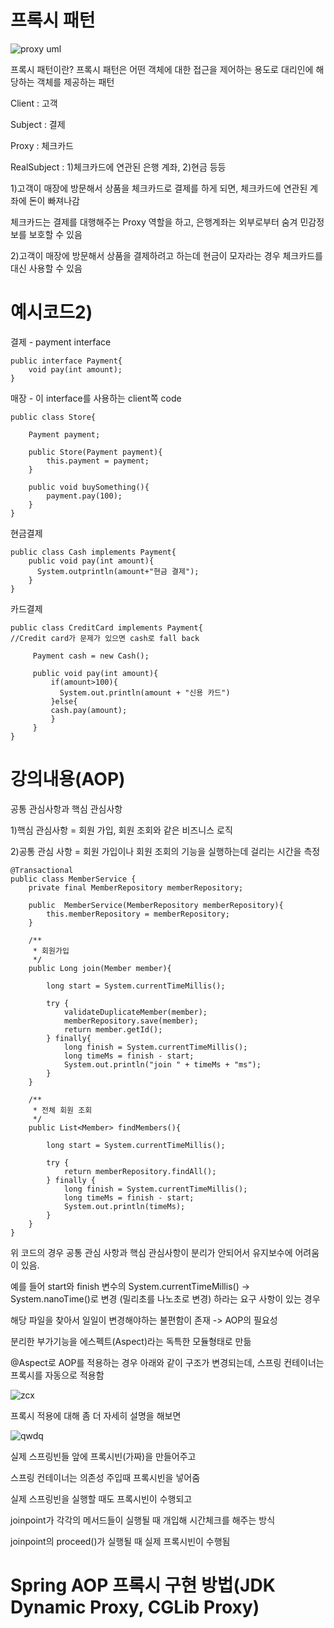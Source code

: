 # 프록시 패턴
![proxy uml](https://user-images.githubusercontent.com/40292371/235812878-6c849bbc-f8ad-4506-b224-8337d7c4f203.png)

프록시 패턴이란? 프록시 패턴은 어떤 객체에 대한 접근을 제어하는 용도로 대리인에 해당하는 객체를 제공하는 패턴


Client : 고객


Subject : 결제


Proxy : 체크카드


RealSubject : 1)체크카드에 연관된 은행 계좌, 2)현금 등등


1)고객이 매장에 방문해서 상품을 체크카드로 결제를 하게 되면, 체크카드에 연관된 계좌에 돈이 빠져나감


체크카드는 결제를 대행해주는 Proxy 역할을 하고, 은행계좌는 외부로부터 숨겨 민감정보를 보호할 수 있음

2)고객이 매장에 방문해서 상품을 결제하려고 하는데 현금이 모자라는 경우 체크카드를 대신 사용할 수 있음

# 예시코드2)

결제 - payment interface

```
public interface Payment{
    void pay(int amount);
}
```

매장 - 이 interface를 사용하는 client쪽 code

```
public class Store{
    
    Payment payment;
    
    public Store(Payment payment){
        this.payment = payment;
    }
    
    public void buySomething(){
        payment.pay(100);
    }
}
```

현금결제

```
public class Cash implements Payment{
    public void pay(int amount){
      System.outprintln(amount+"현금 결제");
    }    
}
```

카드결제

```
public class CreditCard implements Payment{
//Credit card가 문제가 있으면 cash로 fall back

     Payment cash = new Cash();
   
     public void pay(int amount){
         if(amount>100){
           System.out.println(amount + "신용 카드")
         }else{       
         cash.pay(amount);
         }
     }
}
```
# 강의내용(AOP)

공통 관심사항과 핵심 관심사항

1)핵심 관심사항 = 회원 가입, 회원 조회와 같은 비즈니스 로직

2)공통 관심 사항 = 회원 가입이나 회원 조회의 기능을 실행하는데 걸리는 시간을 측정


```
@Transactional
public class MemberService {
    private final MemberRepository memberRepository;

    public  MemberService(MemberRepository memberRepository){
        this.memberRepository = memberRepository;
    }

    /**
     * 회원가입
     */
    public Long join(Member member){

        long start = System.currentTimeMillis();

        try {
            validateDuplicateMember(member);
            memberRepository.save(member);
            return member.getId();
        } finally{
            long finish = System.currentTimeMillis();
            long timeMs = finish - start;
            System.out.println("join " + timeMs + "ms");
        }
    }

    /**
     * 전체 회원 조회
     */
    public List<Member> findMembers(){
        
        long start = System.currentTimeMillis();
        
        try {
            return memberRepository.findAll();
        } finally {
            long finish = System.currentTimeMillis();
            long timeMs = finish - start;
            System.out.println(timeMs);
        }
    }
}

```
위 코드의 경우 공통 관심 사항과 핵심 관심사항이 분리가 안되어서 유지보수에 어려움이 있음.

예를 들어 start와 finish 변수의 System.currentTimeMillis() -> System.nanoTime()로 변경 (밀리초를 나노초로 변경) 하라는 요구 사항이 있는 경우

해당 파일을 찾아서 일일이 변경해야하는 불편함이 존재 -> AOP의 필요성

분리한 부가기능을 에스펙트(Aspect)라는 독특한 모듈형태로 만듦

@Aspect로 AOP를 적용하는 경우 아래와 같이 구조가 변경되는데, 스프링 컨테이너는 프록시를 자동으로 적용함

![zcx](https://github.com/heydgmon/todaypresent/assets/40292371/f8e9e9a7-dbf9-4c19-ad3c-5bbdac8d383c)

프록시 적용에 대해 좀 더 자세히 설명을 해보면

![qwdq](https://github.com/heydgmon/todaypresent/assets/40292371/536a5526-4e27-43f2-b825-88161e9372da)

실제 스프링빈들 앞에 프록시빈(가짜)을 만들어주고 

스프링 컨테이너는 의존성 주입때 프록시빈을 넣어줌 

실제 스프링빈을 실행할 때도 프록시빈이 수행되고 

joinpoint가 각각의 메서드들이 실행될 때 개입해 시간체크를 해주는 방식

joinpoint의 proceed()가 실행될 때 실제 프록시빈이 수행됨






# Spring AOP 프록시 구현 방법(JDK Dynamic Proxy,  CGLib Proxy)
